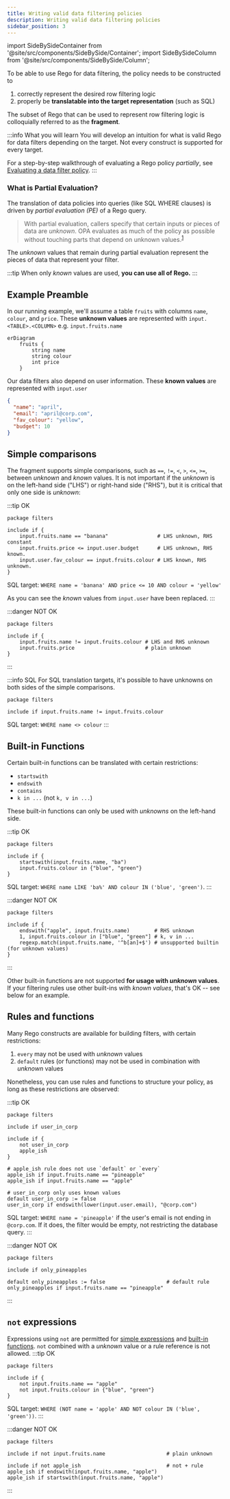 ```yaml
---
title: Writing valid data filtering policies
description: Writing valid data filtering policies
sidebar_position: 3
---
```


import SideBySideContainer from '@site/src/components/SideBySide/Container';
import SideBySideColumn from '@site/src/components/SideBySide/Column';

To be able to use Rego for data filtering, the policy needs to be constructed to

1. correctly represent the desired row filtering logic
2. properly be **translatable into the target representation** (such as SQL)

The subset of Rego that can be used to represent row filtering logic is colloquially referred to as the **fragment**.

:::info What you will learn
You will develop an intuition for what is valid Rego for data filters depending on the target.
Not every construct is supported for every target.

For a step-by-step walkthrough of evaluating a Rego policy _partially_, see [Evaluating a data filter policy](./partial-evaluation).
:::


### What is Partial Evaluation?

The translation of data policies into queries (like SQL WHERE clauses) is driven by _partial evaluation (PE)_ of a Rego query.

> With partial evaluation, callers specify that certain inputs or pieces of data are _unknown_. OPA evaluates as much of the policy as possible without touching parts that depend on unknown values.<sup>[1](https://blog.openpolicyagent.org/partial-evaluation-162750eaf422)</sup>

The _unknown_ values that remain during partial evaluation represent the pieces of data that represent your filter.

:::tip
When only _known_ values are used, **you can use all of Rego.**
:::


## Example Preamble

In our running example, we'll assume a table `fruits` with columns `name`, `colour`, and `price`. These **unknown values** are represented with `input.<TABLE>.<COLUMN>` e.g. `input.fruits.name`

```mermaid
erDiagram
    fruits {
        string name
        string colour
        int price
    }
```

Our data filters also depend on user information. These **known values** are represented with `input.user`

```json
{
  "name": "april",
  "email": "april@corp.com",
  "fav_colour": "yellow",
  "budget": 10
}
```


## Simple comparisons

The fragment supports simple comparisons, such as `==`, `!=`, `<`, `>`, `<=`, `>=`, between _unknown_ and _known_ values.
It is not important if the _unknown_ is on the left-hand side ("LHS") or right-hand side ("RHS"), but it is critical that only one side is _unknown_:

:::tip OK
```rego
package filters

include if {
	input.fruits.name == "banana"                # LHS unknown, RHS constant
	input.fruits.price <= input.user.budget      # LHS unknown, RHS known.
	input.user.fav_colour == input.fruits.colour # LHS known, RHS unknown.
}
```

SQL target: `WHERE name = 'banana' AND price <= 10 AND colour = 'yellow'`

As you can see the _known_ values from `input.user` have been replaced.
:::

:::danger NOT OK
```rego
package filters

include if {
	input.fruits.name != input.fruits.colour # LHS and RHS unknown
	input.fruits.price                       # plain unknown
}
```
:::

:::info SQL
For SQL translation targets, it's possible to have unknowns on both sides of the simple comparisons.

```rego
package filters

include if input.fruits.name != input.fruits.colour
```
SQL target: `WHERE name <> colour`
:::


## Built-in Functions

Certain built-in functions can be translated with certain restrictions:

- `startswith`
- `endswith`
- `contains`
- `k in ...` (not `k, v in ...`)

These built-in functions can only be used with _unknowns_ on the left-hand side.

:::tip OK
```rego
package filters

include if {
	startswith(input.fruits.name, "ba")
	input.fruits.colour in {"blue", "green"}
}
```

SQL target: `WHERE name LIKE 'ba%' AND colour IN ('blue', 'green')`.
:::

:::danger NOT OK
```rego
package filters

include if {
	endswith("apple", input.fruits.name)        # RHS unknown
	1, input.fruits.colour in ["blue", "green"] # k, v in ...
	regexp.match(input.fruits.name, '^b[an]+$') # unsupported builtin (for unknown values)
}
```
:::

Other built-in functions are not supported **for usage with _unknown_ values**.
If your filtering rules use other built-ins with _known values_, that's OK -- see below for an example.


## Rules and functions

Many Rego constructs are available for building filters, with certain restrictions:

1. `every` may not be used with _unknown_ values
2. `default` rules (or functions) may not be used in combination with _unknown_ values

Nonetheless, you can use rules and functions to structure your policy, as long as these restrictions are observed:

:::tip OK
```rego
package filters

include if user_in_corp

include if {
	not user_in_corp
	apple_ish
}

# apple_ish rule does not use `default` or `every`
apple_ish if input.fruits.name == "pineapple"
apple_ish if input.fruits.name == "apple"

# user_in_corp only uses known values
default user_in_corp := false
user_in_corp if endswith(lower(input.user.email), "@corp.com")
```

SQL target: `WHERE name = 'pineapple'` if the user's email is not ending in `@corp.com`. If it does, the filter would be empty, not restricting the database query.
:::

:::danger NOT OK
```rego
package filters

include if only_pineapples

default only_pineapples := false                    # default rule
only_pineapples if input.fruits.name == "pineapple"
```
:::


## `not` expressions

Expressions using `not` are permitted for [simple expressions](#simple-comparisons) and [built-in functions](#built-in-functions).
`not` combined with a _unknown_ value or a rule reference is not allowed.
:::tip OK
```rego
package filters

include if {
	not input.fruits.name == "apple"
	not input.fruits.colour in {"blue", "green"}
}
```

SQL target: `WHERE (NOT name = 'apple' AND NOT colour IN ('blue', 'green'))`.
:::

:::danger NOT OK
```rego
package filters

include if not input.fruits.name                    # plain unknown

include if not apple_ish                            # not + rule
apple_ish if endswith(input.fruits.name, "apple")
apple_ish if startswith(input.fruits.name, "apple")
```
:::
